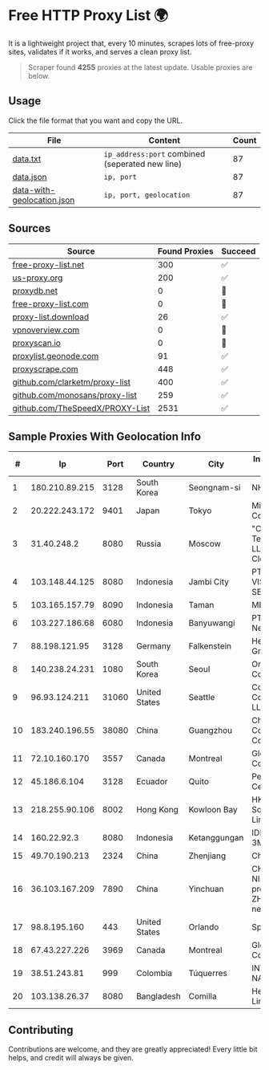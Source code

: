 
# Free HTTP Proxy List 🌍

It is a lightweight project that, every 10 minutes, scrapes lots of free-proxy sites, validates if it works, and serves a clean proxy list.


> Scraper found **4255** proxies at the latest update. Usable proxies are below.

## Usage

Click the file format that you want and copy the URL.


|File|Content|Count|
|----|-------|-----|
|[data.txt](https://raw.githubusercontent.com/themiralay/Proxy-List-World/master/data.txt)|`ip_address:port` combined (seperated new line)|87|
|[data.json](https://raw.githubusercontent.com/themiralay/Proxy-List-World/master/data.json)|`ip, port`|87|
|[data-with-geolocation.json](https://raw.githubusercontent.com/themiralay/Proxy-List-World/master/data-with-geolocation.json)|`ip, port, geolocation`|87|

## Sources

|Source|Found Proxies|Succeed|
|------|-------------|-------|
|[free-proxy-list.net](https://free-proxy-list.net)|300|✅|
|[us-proxy.org](https://www.us-proxy.org)|200|✅|
|[proxydb.net](http://proxydb.net)|0|🚫|
|[free-proxy-list.com](https://free-proxy-list.com/?page=&port=&type%5B%5D=http&type%5B%5D=https&up_time=0&search=Search)|0|🚫|
|[proxy-list.download](https://www.proxy-list.download/HTTP)|26|✅|
|[vpnoverview.com](https://vpnoverview.com/privacy/anonymous-browsing/free-proxy-servers)|0|🚫|
|[proxyscan.io](https://www.proxyscan.io)|0|🚫|
|[proxylist.geonode.com](https://proxylist.geonode.com/api/proxy-list?limit=300&page=1&sort_by=lastChecked&sort_type=desc&protocols=http,https)|91|✅|
|[proxyscrape.com](https://api.proxyscrape.com/v2/?request=displayproxies&protocol=http&timeout=10000&country=all&ssl=all&anonymity=all)|448|✅|
|[github.com/clarketm/proxy-list](https://raw.githubusercontent.com/clarketm/proxy-list/master/proxy-list-raw.txt)|400|✅|
|[github.com/monosans/proxy-list](https://raw.githubusercontent.com/monosans/proxy-list/main/proxies/http.txt)|259|✅|
|[github.com/TheSpeedX/PROXY-List](https://raw.githubusercontent.com/TheSpeedX/PROXY-List/master/http.txt)|2531|✅|


## Sample Proxies With Geolocation Info

|#|Ip|Port|Country|City|Internet Service Provider|
|-|--|----|-------|----|-------------------------|
|1|180.210.89.215|3128|South Korea|Seongnam-si|NHNCLOUD|
|2|20.222.243.172|9401|Japan|Tokyo|Microsoft Corporation|
|3|31.40.248.2|8080|Russia|Moscow|"Cloud Technologies" LLC trading as Cloud.ru|
|4|103.148.44.125|8080|Indonesia|Jambi City|PT BUANA VISUALNET SENTRA|
|5|103.165.157.79|8090|Indonesia|Taman|MEGADATA-ISP|
|6|103.227.186.68|6080|Indonesia|Banyuwangi|PT Master Star Network|
|7|88.198.121.95|3128|Germany|Falkenstein|Hetzner Online GmbH|
|8|140.238.24.231|1080|South Korea|Seoul|Oracle Corporation|
|9|96.93.124.211|31060|United States|Seattle|Comcast Cable Communications, LLC|
|10|183.240.196.55|38080|China|Guangzhou|China Mobile Communications Corporation|
|11|72.10.160.170|3557|Canada|Montreal|GloboTech Communications|
|12|45.186.6.104|3128|Ecuador|Quito|Perez Tito Julio Cesar|
|13|218.255.90.106|8002|Hong Kong|Kowloon Bay|HKBN Enterprise Solutions HK Limited|
|14|160.22.92.3|8080|Indonesia|Ketanggungan|IDNIC-3MEDIASOLUSI|
|15|49.70.190.213|2324|China|Zhenjiang|Chinanet|
|16|36.103.167.209|7890|China|Yinchuan|CHINANET NINGXIA province ZHONGWEI IDC network|
|17|98.8.195.160|443|United States|Orlando|Spectrum|
|18|67.43.227.226|3969|Canada|Montreal|GloboTech Communications|
|19|38.51.243.81|999|Colombia|Túquerres|INTERCOMM DE NARIÑO SAS|
|20|103.138.26.37|8080|Bangladesh|Comilla|HelloTech Limited|



## Contributing

Contributions are welcome, and they are greatly appreciated! Every
little bit helps, and credit will always be given.


